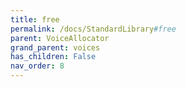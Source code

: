 ```yaml
---
title: free
permalink: /docs/StandardLibrary#free
parent: VoiceAllocator
grand_parent: voices
has_children: False
nav_order: 8
---
```

